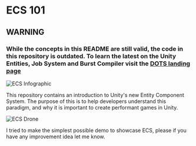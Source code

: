 # ECS 101

## WARNING 

### While the concepts in this README are still valid, the code in this repository is outdated. To learn the latest on the Unity Entities, Job System and Burst Compiler visit the [DOTS landing page](https://unity.com/dots)

![ECS Infographic](https://github.com/ArturoNereu/ECS_101/blob/master/ECS_Infographic/ECS_Infographic_EN.png)

This repository contains an introduction to Unity's new Entity Component System. The purpose of this is to help developers understand this paradigm, and why it is important to create performant games in Unity.

![ECS Drone](https://user-images.githubusercontent.com/263776/39833786-b0b0628c-5390-11e8-8f06-abd398239bd1.gif)

I tried to make the simplest possible demo to showcase ECS, please if you have any improvement idea let me know.

